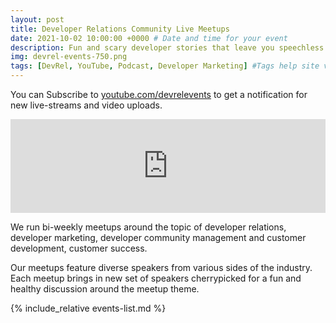 ```yaml
---
layout: post
title: Developer Relations Community Live Meetups
date: 2021-10-02 10:00:00 +0000 # Date and time for your event
description: Fun and scary developer stories that leave you speechless 👁👄👁 # Post description
img: devrel-events-750.png
tags: [DevRel, YouTube, Podcast, Developer Marketing] #Tags help site visitors find events. Add an own tag i.e. DevrelFolks and a city, if you feel like it 
---
```


You can Subscribe to [youtube.com/devrelevents](https://www.youtube.com/devrelevents) to get a notification for new live-streams and video uploads.

<div class="embed-youtube">
<iframe width="100%" height="auto" src="https://www.youtube.com/embed/-9MS4U1QH7c" frameborder="0" allow="accelerometer; autoplay; encrypted-media; gyroscope; picture-in-picture" allowfullscreen></iframe></div>

We run bi-weekly meetups around the topic of developer relations, developer marketing, developer community management and customer development, customer success. 

Our meetups feature diverse speakers from various sides of the industry. Each meetup brings in new set of speakers cherrypicked for a fun and healthy discussion around the meetup theme.

{% include_relative events-list.md %}